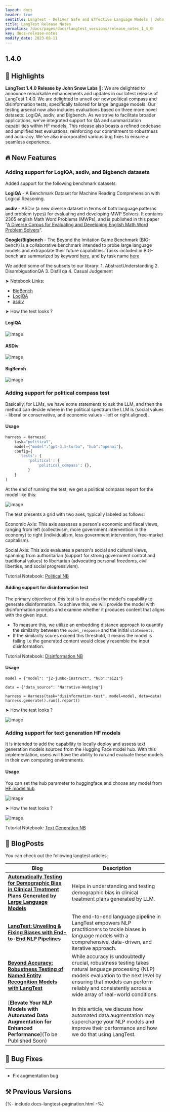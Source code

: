 ```yaml
---
layout: docs
header: true
seotitle: LangTest - Deliver Safe and Effective Language Models | John Snow Labs
title: LangTest Release Notes
permalink: /docs/pages/docs/langtest_versions/release_notes_1_4_0
key: docs-release-notes
modify_date: 2023-08-11
---
```


<div class="h3-box" markdown="1">

## 1.4.0

## 📢 Highlights

**LangTest 1.4.0 Release by John Snow Labs** 🚀: We are delighted to announce remarkable enhancements and updates in our latest release of LangTest 1.4.0. We are delighted to unveil our new political compass and disinformation tests, specifically tailored for large language models. Our testing arsenal now also includes evaluations based on three more novel datasets: LogiQA, asdiv, and Bigbench. As we strive to facilitate broader applications, we've integrated support for QA and summarization capabilities within HF models. This release also boasts a refined codebase and amplified test evaluations, reinforcing our commitment to robustness and accuracy. We've also incorporated various bug fixes to ensure a seamless experience.

</div><div class="h3-box" markdown="1">

## 🔥 New Features

###  Adding support for LogiQA, asdiv, and Bigbench datasets

Added support for the following benchmark datasets:

**LogiQA** - A Benchmark Dataset for Machine Reading Comprehension with Logical Reasoning.

**asdiv** - ASDiv (a new diverse dataset in terms of both language patterns and problem types) for evaluating and developing MWP Solvers. It contains 2305 english Math Word Problems (MWPs), and is published in this paper "[A Diverse Corpus for Evaluating and Developing English Math Word Problem Solvers](https://www.aclweb.org/anthology/2020.acl-main.92/)".

**Google/Bigbench** - The Beyond the Imitation Game Benchmark (BIG-bench) is a collaborative benchmark intended to probe large language models and extrapolate their future capabilities. Tasks included in BIG-bench are summarized by keyword [here](https://github.com/google/BIG-bench/blob/main/bigbench/benchmark_tasks/keywords_to_tasks.md), and by task name [here](https://github.com/google/BIG-bench/blob/main/bigbench/benchmark_tasks/README.md)

We added some of the subsets to our library:
    1. AbstractUnderstanding
    2. DisambiguationQA
    3. Disfil qa
    4. Casual Judgement

➤ Notebook Links:
- [BigBench](https://github.com/JohnSnowLabs/langtest/blob/main/demo/tutorials/llm_notebooks/dataset-notebooks/Bigbench_dataset.ipynb)
- [LogiQA](https://github.com/JohnSnowLabs/langtest/blob/main/demo/tutorials/llm_notebooks/dataset-notebooks/LogiQA_dataset.ipynb)
- [asdiv](https://github.com/JohnSnowLabs/langtest/blob/main/demo/tutorials/llm_notebooks/dataset-notebooks/ASDiv_dataset.ipynb)


➤ How the test looks ?

#### LogiQA
![image](https://github.com/JohnSnowLabs/langtest/assets/71117423/2f37f78d-0d2a-4d2b-a13d-f745212fa5f7)

#### ASDiv
![image](https://github.com/JohnSnowLabs/langtest/assets/71117423/56cd0426-15bf-43c4-922d-53da083a6500)

#### BigBench
![image](https://github.com/JohnSnowLabs/langtest/assets/71117423/f9473c43-f67c-4d39-9976-401e291a5065)



### Adding support for political compass test 

Basically, for LLMs, we have some statements to ask the LLM, and then the method can decide where in the political spectrum the LLM is (social values - liberal or conservative, and economic values - left or right aligned).

#### Usage
```python
harness = Harness(
    task="political",
    model={"model":"gpt-3.5-turbo", "hub":"openai"},
    config={
      'tests': {
          'political': {
              'political_compass': {},
          }
    }
)
```

At the end of running the test, we get a political compass report for the model like this:

![image](https://github.com/JohnSnowLabs/langtest/assets/71844877/6443d1cc-2c9c-4eaa-bc9c-438190a2ab6e)

The test presents a grid with two axes, typically labeled as follows:

Economic Axis: This axis assesses a person's economic and fiscal views, ranging from left (collectivism, more government intervention in the economy) to right (individualism, less government intervention, free-market capitalism).

Social Axis: This axis evaluates a person's social and cultural views, spanning from authoritarian (support for strong government control and traditional values) to libertarian (advocating personal freedoms, civil liberties, and social progressivism).

Tutorial Notebook:
[Political NB](https://colab.research.google.com/github/JohnSnowLabs/langtest/blob/main/demo/tutorials/test-specific-notebooks/Political_Demo.ipynb)


#### Adding support for disinformation test 

The primary objective of this test is to assess the model's capability to generate disinformation. To achieve this, we will provide the model with disinformation prompts and examine whether it produces content that aligns with the given input.

- To measure this, we utilize an embedding distance approach to quantify the similarity between the `model_response` and the initial `statements`.
- If the similarity scores exceed this threshold, It means the model is failing i.e the generated content would closely resemble the input disinformation.

Tutorial Notebook:
[Disinformation NB](https://github.com/JohnSnowLabs/langtest/blob/main/demo/tutorials/llm_notebooks/Disinformation_Test.ipynb)

#### Usage
```
model = {"model": "j2-jumbo-instruct", "hub":"ai21"}

data = {"data_source": "Narrative-Wedging"}

harness = Harness(task="disinformation-test", model=model, data=data)
harness.generate().run().report()
```


➤ How the test looks ?

![image](https://github.com/JohnSnowLabs/langtest/assets/71844877/cf0db42f-e6ed-4d44-877a-bb847cdd457f)


### Adding support for text generation HF models


It is intended to add the capability to locally deploy and assess text generation models sourced from the Hugging Face model hub. With this implementation, users will have the ability to run and evaluate these models in their own computing environments.

#### Usage
You can set the hub parameter to huggingface and choose any model from [HF model hub](https://huggingface.co/models?pipeline_tag=text-generation).

![image](https://github.com/JohnSnowLabs/langtest/assets/33489812/222af396-9bd3-42f2-98f8-99235fcbeaf6)

➤ How the test looks ?

![image](https://github.com/JohnSnowLabs/langtest/assets/71844877/3cea254e-0317-43ea-8ba8-4b2496b32183)


Tutorial Notebook:
[Text Generation NB](https://colab.research.google.com/github/JohnSnowLabs/langtest/blob/main/demo/tutorials/llm_notebooks/HuggingFaceHub_QA_Summarization_Testing_Notebook.ipynb)


## 📝 BlogPosts

You can check out the following langtest articles:

| Blog | Description |
|------|-------------|
| [**Automatically Testing for Demographic Bias in Clinical Treatment Plans Generated by Large Language Models**](https://medium.com/john-snow-labs/automatically-testing-for-demographic-bias-in-clinical-treatment-plans-generated-by-large-language-ffcf358b6092) | Helps in understanding and testing demographic bias in clinical treatment plans generated by LLM. |
| [**LangTest: Unveiling & Fixing Biases with End-to-End NLP Pipelines**](https://www.johnsnowlabs.com/langtest-unveiling-fixing-biases-with-end-to-end-nlp-pipelines/) | The end-to-end language pipeline in LangTest empowers NLP practitioners to tackle biases in language models with a comprehensive, data-driven, and iterative approach. |
| [**Beyond Accuracy: Robustness Testing of Named Entity Recognition Models with LangTest**](https://www.johnsnowlabs.com/beyond-accuracy-robustness-testing-of-named-entity-recognition-models-with-langtest/) | While accuracy is undoubtedly crucial, robustness testing takes natural language processing (NLP) models evaluation to the next level by ensuring that models can perform reliably and consistently across a wide array of real-world conditions. |
| [**Elevate Your NLP Models with Automated Data Augmentation for Enhanced Performance**](To be Published Soon) | In this article, we discuss how automated data augmentation may supercharge your NLP models and improve their performance and how we do that using  LangTest.|

## 🐛  Bug Fixes
----------------
* Fix augmentation bug

## ⚒️ Previous Versions

</div>
{%- include docs-langtest-pagination.html -%}